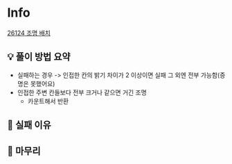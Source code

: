 # Info
[26124 조명 배치](https://www.acmicpc.net/problem/26124)

## 💡 풀이 방법 요약
- 실패하는 경우 -> 인접한 칸의 밝기 차이가 2 이상이면 실패 그 외엔 전부 가능함(증명은 못했어요)
- 인접한 주변 칸들보다 전부 크거나 같으면 거긴 조명
    - 카운트해서 반환

## 👀 실패 이유

## 🙂 마무리

